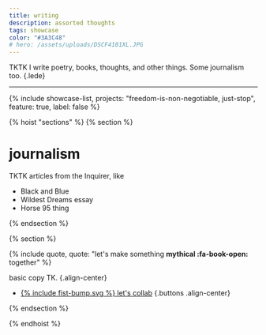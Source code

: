 ```yaml
---
title: writing
description: assorted thoughts
tags: showcase
color: "#3A3C48"
# hero: /assets/uploads/DSCF4101XL.JPG
---
```


TKTK I write poetry, books, thoughts, and other things. Some journalism too.
{.lede} 

***

{% include showcase-list, projects: "freedom-is-non-negotiable, just-stop", feature: true, label: false %}


{% hoist "sections" %}
{% section %}

# journalism
TKTK articles from the Inquirer, like

* Black and Blue
* Wildest Dreams essay
* Horse 95 thing

{% endsection %}

{% section %}

{% include quote, quote: "let's make something **mythical :fa-book-open:** together" %}

basic copy TK.
{.align-center}

* [{% include fist-bump.svg %} let's collab](/collab)
{.buttons .align-center}

{% endsection %}

{% endhoist %}